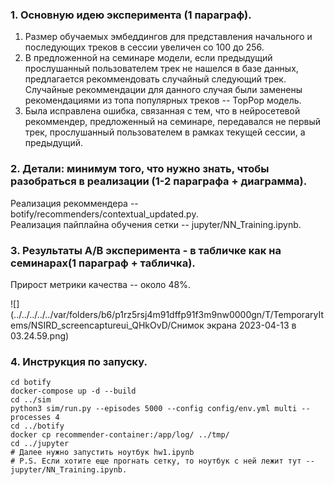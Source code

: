 ### 1. Основную идею эксперимента (1 параграф).
1. Размер обучаемых эмбеддингов для представления начального и последующих треков в сессии увеличен со 100 до 256.
2. В предложенной на семинаре модели, если предыдущий прослушанный пользователем трек не нашелся в базе данных, предлагается рекоммендовать случайный следующий трек.
Случайные рекоммендации для данного случая были заменены рекомендациями из топа популярных треков -- TopPop модель.
3. Была исправлена ошибка, связанная с тем, что в нейросетевой рекоммендер, предложенный на семинаре, передавался не первый трек, прослушанный пользователем в рамках текущей сессии, а предыдущий.
### 2. Детали: минимум того, что нужно знать, чтобы разобраться в реализации (1-2 параграфа + диаграмма).
Реализация рекоммендера -- botify/recommenders/contextual_updated.py. <br/>
Реализация пайплайна обучения сетки -- jupyter/NN_Training.ipynb.
### 3. Результаты A/B эксперимента - в табличке как на семинарах(1 параграф + табличка).
Прирост метрики качества -- около 48%.

![](../../../../../var/folders/b6/p1rz5rsj4m91dffp91f3m9nw0000gn/T/TemporaryItems/NSIRD_screencaptureui_QHkOvD/Снимок экрана 2023-04-13 в 03.24.59.png)

### 4. Инструкция по запуску.
```
cd botify
docker-compose up -d --build
cd ../sim
python3 sim/run.py --episodes 5000 --config config/env.yml multi --processes 4 
cd ../botify
docker cp recommender-container:/app/log/ ../tmp/
cd ../jupyter
# Далее нужно запустить ноутбук hw1.ipynb
# P.S. Если хотите еще прогнать сетку, то ноутбук с ней лежит тут -- jupyter/NN_Training.ipynb.
```
 
